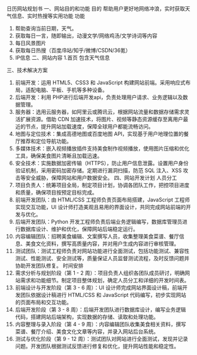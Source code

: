 日历网站规划书
一、网站目的和功能
目的
帮助用户更好地网络冲浪，实时获取天气信息、实时热搜等实用功能
功能
1.	帮助查询当前日期，天气。
2.	获取每日一言，随即输出，动漫文学/网络鸡汤/文学诗词等内容
3.	每日风景图片
4.	获取每日热搜（百度/B站/知乎/微博/CSDN/36氪）
5.	IP信息
二、网站内容
1.首页
包含天气信息

三、技术解决方案
1.	前端开发：运用 HTML5、CSS3 和 JavaScript 构建网站前端。采用响应式布局，适配电脑、平板、手机等多种设备。
2.	后端开发：利用 PHP进行后端开发api，负责处理用户请求、业务逻辑以及数据管理。
3.	服务器：选用云服务器，如阿里云或腾讯云，根据网站流量和数据存储需求灵活扩展资源。借助 CDN 加速技术，将图片、视频等静态资源缓存至离用户最近的节点，提升网站加载速度，保障全球用户都能流畅访问。
4.	地图与定位技术：集成高德地图或百度地图 API，实现基于用户地理位置的餐厅推荐和定位导航功能。
5.	多媒体技术：嵌入视频播放插件支持美食制作视频播放，使用图片压缩和优化工具，确保美食图片清晰且加载迅速。
6.	安全技术：实施数据加密传输（HTTPS），防止用户信息泄露。设置用户身份验证机制，采用密码加密存储。定期进行漏洞扫描，防范 SQL 注入、XSS 攻击等安全威胁，保障网站和用户数据安全。
四、网站开发计划
人员分工
1.	项目负责人：统筹项目全局，制定项目计划，协调各团队工作，把控项目进度和质量，确保项目按预定目标完成。
2.	前端开发团队：由 HTML/CSS 工程师负责页面布局搭建，JavaScript 工程师实现交互功能，UI 设计师打造美观且易用的界面设计，共同完成网站前端的开发与优化。
3.	后端开发团队：Python 开发工程师负责后端业务逻辑编写，数据库管理员进行数据库设计、维护和优化，保障网站后端稳定运行。
4.	内容编辑团队：招聘美食编辑、文案撰写人员，收集整理美食菜谱、餐厅信息、美食文化资料，撰写高质量内容，并对用户生成内容进行审核管理。
5.	测试团队：测试工程师负责对网站功能进行全面测试，包括功能测试、兼容性测试、性能测试、安全测试等，质量保证人员监督测试流程，及时反馈问题并协助开发团队修复。
时间安排
1.	需求分析与规划阶段（第 1 - 2 周）：项目负责人组织各团队成员研讨，明确网站需求和功能细节。制定项目整体规划，确定人员分工和详细的开发时间表。
2.	前端设计与开发阶段（第 3 - 6 周）：UI 设计师完成网站界面设计稿，前端开发团队依据设计稿进行 HTML/CSS 和 JavaScript 代码编写，初步实现网站的页面布局和交互功能。
3.	后端开发阶段（第 3 - 8 周）：后端开发团队进行数据库设计，编写业务逻辑代码，搭建网站后端架构，实现数据的存储、读取和处理功能。
4.	内容整理与录入阶段（第 4 - 9 周）：内容编辑团队收集美食相关资料，撰写菜谱、餐厅介绍、美食文化文章等内容，并录入网站后台系统。
5.	测试与优化阶段（第 9 - 12 周）：测试团队对网站进行全面测试，发现并记录问题。开发团队根据测试反馈进行修复和优化，提升网站性能和稳定性。

